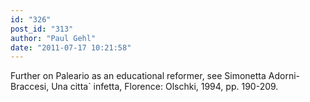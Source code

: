 ```yaml
---
id: "326"
post_id: "313"
author: "Paul Gehl"
date: "2011-07-17 10:21:58"
---
```

Further on Paleario as an educational reformer, see Simonetta Adorni-Braccesi, Una citta` infetta, Florence: Olschki, 1994, pp. 190-209.
